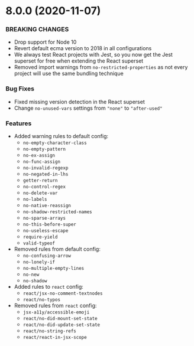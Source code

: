 # 8.0.0 (2020-11-07)

### BREAKING CHANGES

* Drop support for Node 10
* Revert default ecma version to 2018 in all configurations
* We always test React projects with Jest, so you now get the Jest superset for free when extending the React superset
* Removed import warnings from `no-restricted-properties` as not every project will use the same bundling technique

### Bug Fixes

* Fixed missing version detection in the React superset
* Change `no-unused-vars` settings from `"none"` to `"after-used"`

### Features

* Added warning rules to default config:
	* `no-empty-character-class`
	* `no-empty-pattern`
	* `no-ex-assign`
	* `no-func-assign`
	* `no-invalid-regexp`
	* `no-negated-in-lhs`
  * `getter-return`
  * `no-control-regex`
  * `no-delete-var`
  * `no-labels`
  * `no-native-reassign`
  * `no-shadow-restricted-names`
  * `no-sparse-arrays`
  * `no-this-before-super`
  * `no-useless-escape`
  * `require-yield`
  * `valid-typeof`
* Removed rules from default config:
  * `no-confusing-arrow`
  * `no-lonely-if`
  * `no-multiple-empty-lines`
  * `no-new`
  * `no-shadow`
* Added rules to `react` config:
  * `react/jsx-no-comment-textnodes`
  * `react/no-typos`
* Removed rules from `react` config:
  * `jsx-a11y/accessible-emoji`
  * `react/no-did-mount-set-state`
  * `react/no-did-update-set-state`
  * `react/no-string-refs`
  * `react/react-in-jsx-scope`
